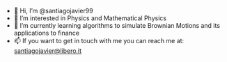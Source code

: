 - 👋 Hi, I’m @santiagojavier99
- 👀 I’m interested in Physics and Mathematical Physics
- 🌱 I’m currently learning algorithms to simulate Brownian Motions and its applications to finance
- 📫 If you want to get in touch with me you can reach me at: santiagojavier@libero.it

<!---
santiagojavier99/santiagojavier99 is a ✨ special ✨ repository because its `README.md` (this file) appears on your GitHub profile.
You can click the Preview link to take a look at your changes.
--->
